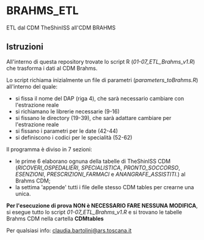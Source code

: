# BRAHMS_ETL
ETL dal CDM TheShinISS all'CDM BRAHMS 

## Istruzioni

All'interno di questa repository trovate lo script R (_01-07_ETL_Brahms_v1.R_) che trasforma i dati al CDM Brahms.

Lo script richiama inizialmente un file di parametri (_parameters_toBrahms.R_) all'interno del quale:
 - si fissa il nome del DAP (riga 4), che sarà necessario cambiare con l'estrazione reale 
 - si richiamano le librerie necessarie (9-16)
 - si fissano le directory (19-39), che sarà adattare cambiare per l'estrazione reale
 - si fissano i parametri per le date (42-44)
 - si definiscono i codici per le specialità (52-62)



Il programma è diviso in 7 sezioni: 
 - le prime 6 elaborano ognuna della tabelle di TheShinISS CDM (_RICOVERI_OSPEDALIERI_, _SPECIALISTICA_, _PRONTO_SOCCORSO_, _ESENZIONI_, _PRESCRIZIONI_FARMACI_ e _ANANGRAFE_ASSISTITI_.) al Brahms CDM;
 - la settima 'appende' tutti i file delle stesso CDM tables per crearne una unica.




**Per l'esecuzione di prova NON è NECESSARIO FARE NESSUNA MODIFICA**, si esegue tutto lo script _01-07_ETL_Brahms_v1.R_ e si trovano le tabelle Brahms CDM nella cartella **CDMtables**



Per qualsiasi info: claudia.bartolini@ars.toscana.it



